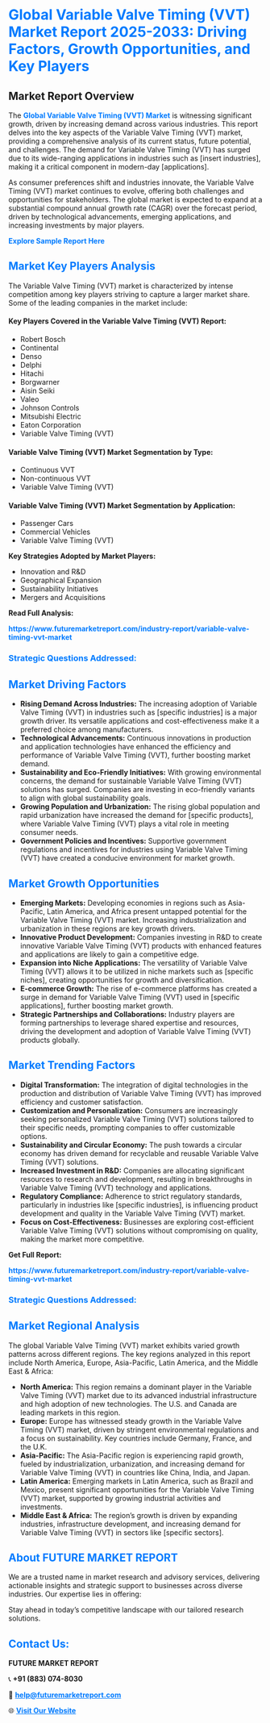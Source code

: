 <h1 style="color: #007BFF;">Global Variable Valve Timing (VVT) Market Report 2025-2033: Driving Factors, Growth Opportunities, and Key Players</h1>

<section id="overview">
<h2>Market Report Overview</h2>
<p>The <a href="https://www.futuremarketreport.com/industry-report/variable-valve-timing-vvt-market" style="color: #007BFF; text-decoration: none;"><strong>Global Variable Valve Timing (VVT) Market</strong></a> is witnessing significant growth, driven by increasing demand across various industries. This report delves into the key aspects of the Variable Valve Timing (VVT) market, providing a comprehensive analysis of its current status, future potential, and challenges. The demand for Variable Valve Timing (VVT) has surged due to its wide-ranging applications in industries such as [insert industries], making it a critical component in modern-day [applications].</p>
<p>As consumer preferences shift and industries innovate, the Variable Valve Timing (VVT) market continues to evolve, offering both challenges and opportunities for stakeholders. The global market is expected to expand at a substantial compound annual growth rate (CAGR) over the forecast period, driven by technological advancements, emerging applications, and increasing investments by major players.</p>
</section>

<section id="overview">
<p><a href="https://www.futuremarketreport.com/request-sample/reportId=105497" style="color: #007BFF; text-decoration: none;"><strong>Explore Sample Report Here</strong></a></p>
</section>

<section id="key-players">
<h2 style="color: #007BFF;">Market Key Players Analysis</h2>
<p>The Variable Valve Timing (VVT) market is characterized by intense competition among key players striving to capture a larger market share. Some of the leading companies in the market include:</p>
<h4>Key Players Covered in the Variable Valve Timing (VVT) Report:</h4>
<ul><li>Robert Bosch</li><li>Continental</li><li>Denso</li><li>Delphi</li><li>Hitachi</li><li>Borgwarner</li><li>Aisin Seiki</li><li>Valeo</li><li>Johnson Controls</li><li>Mitsubishi Electric</li><li>Eaton Corporation</li><li>Variable Valve Timing (VVT)</li></ul>
<h4>Variable Valve Timing (VVT) Market Segmentation by Type:</h4>
<ul><li>Continuous VVT</li><li>Non-continuous VVT</li><li>Variable Valve Timing (VVT)</li></ul>

<h4>Variable Valve Timing (VVT) Market Segmentation by Application:</h4>
<ul><li>Passenger Cars</li><li>Commercial Vehicles</li><li>Variable Valve Timing (VVT)</li></ul>
<p><strong>Key Strategies Adopted by Market Players:</strong></p>
<ul>
<li>Innovation and R&D</li>
<li>Geographical Expansion</li>
<li>Sustainability Initiatives</li>
<li>Mergers and Acquisitions</li>
</ul>
</section>

<section>
<p><strong>Read Full Analysis: </strong></p><a href="https://www.futuremarketreport.com/industry-report/variable-valve-timing-vvt-market" style="color: #007BFF; text-decoration: none;"><strong>https://www.futuremarketreport.com/industry-report/variable-valve-timing-vvt-market</strong></a>
<h3 style="color: #007BFF;">Strategic Questions Addressed:</h3>
</section>

<section id="driving-factors">
<h2 style="color: #007BFF;">Market Driving Factors</h2>
<ul>
<li><strong>Rising Demand Across Industries:</strong> The increasing adoption of Variable Valve Timing (VVT) in industries such as [specific industries] is a major growth driver. Its versatile applications and cost-effectiveness make it a preferred choice among manufacturers.</li>
<li><strong>Technological Advancements:</strong> Continuous innovations in production and application technologies have enhanced the efficiency and performance of Variable Valve Timing (VVT), further boosting market demand.</li>
<li><strong>Sustainability and Eco-Friendly Initiatives:</strong> With growing environmental concerns, the demand for sustainable Variable Valve Timing (VVT) solutions has surged. Companies are investing in eco-friendly variants to align with global sustainability goals.</li>
<li><strong>Growing Population and Urbanization:</strong> The rising global population and rapid urbanization have increased the demand for [specific products], where Variable Valve Timing (VVT) plays a vital role in meeting consumer needs.</li>
<li><strong>Government Policies and Incentives:</strong> Supportive government regulations and incentives for industries using Variable Valve Timing (VVT) have created a conducive environment for market growth.</li>
</ul>
</section>

<section id="growth-opportunities">
<h2 style="color: #007BFF;">Market Growth Opportunities</h2>
<ul>
<li><strong>Emerging Markets:</strong> Developing economies in regions such as Asia-Pacific, Latin America, and Africa present untapped potential for the Variable Valve Timing (VVT) market. Increasing industrialization and urbanization in these regions are key growth drivers.</li>
<li><strong>Innovative Product Development:</strong> Companies investing in R&D to create innovative Variable Valve Timing (VVT) products with enhanced features and applications are likely to gain a competitive edge.</li>
<li><strong>Expansion into Niche Applications:</strong> The versatility of Variable Valve Timing (VVT) allows it to be utilized in niche markets such as [specific niches], creating opportunities for growth and diversification.</li>
<li><strong>E-commerce Growth:</strong> The rise of e-commerce platforms has created a surge in demand for Variable Valve Timing (VVT) used in [specific applications], further boosting market growth.</li>
<li><strong>Strategic Partnerships and Collaborations:</strong> Industry players are forming partnerships to leverage shared expertise and resources, driving the development and adoption of Variable Valve Timing (VVT) products globally.</li>
</ul>
</section>

<section id="trending-factors">
<h2 style="color: #007BFF;">Market Trending Factors</h2>
<ul>
<li><strong>Digital Transformation:</strong> The integration of digital technologies in the production and distribution of Variable Valve Timing (VVT) has improved efficiency and customer satisfaction.</li>
<li><strong>Customization and Personalization:</strong> Consumers are increasingly seeking personalized Variable Valve Timing (VVT) solutions tailored to their specific needs, prompting companies to offer customizable options.</li>
<li><strong>Sustainability and Circular Economy:</strong> The push towards a circular economy has driven demand for recyclable and reusable Variable Valve Timing (VVT) solutions.</li>
<li><strong>Increased Investment in R&D:</strong> Companies are allocating significant resources to research and development, resulting in breakthroughs in Variable Valve Timing (VVT) technology and applications.</li>
<li><strong>Regulatory Compliance:</strong> Adherence to strict regulatory standards, particularly in industries like [specific industries], is influencing product development and quality in the Variable Valve Timing (VVT) market.</li>
<li><strong>Focus on Cost-Effectiveness:</strong> Businesses are exploring cost-efficient Variable Valve Timing (VVT) solutions without compromising on quality, making the market more competitive.</li>
</ul>
</section>

<section>
<p><strong>Get Full Report: </strong></p><a href="https://www.futuremarketreport.com/industry-report/variable-valve-timing-vvt-market" style="color: #007BFF; text-decoration: none;"><strong>https://www.futuremarketreport.com/industry-report/variable-valve-timing-vvt-market</strong></a>
<h3 style="color: #007BFF;">Strategic Questions Addressed:</h3>
</section>


<section id="regional-analysis">
<h2 style="color: #007BFF;">Market Regional Analysis</h2>
<p>The global Variable Valve Timing (VVT) market exhibits varied growth patterns across different regions. The key regions analyzed in this report include North America, Europe, Asia-Pacific, Latin America, and the Middle East & Africa:</p>
<ul>
<li><strong>North America:</strong> This region remains a dominant player in the Variable Valve Timing (VVT) market due to its advanced industrial infrastructure and high adoption of new technologies. The U.S. and Canada are leading markets in this region.</li>
<li><strong>Europe:</strong> Europe has witnessed steady growth in the Variable Valve Timing (VVT) market, driven by stringent environmental regulations and a focus on sustainability. Key countries include Germany, France, and the U.K.</li>
<li><strong>Asia-Pacific:</strong> The Asia-Pacific region is experiencing rapid growth, fueled by industrialization, urbanization, and increasing demand for Variable Valve Timing (VVT) in countries like China, India, and Japan.</li>
<li><strong>Latin America:</strong> Emerging markets in Latin America, such as Brazil and Mexico, present significant opportunities for the Variable Valve Timing (VVT) market, supported by growing industrial activities and investments.</li>
<li><strong>Middle East & Africa:</strong> The region’s growth is driven by expanding industries, infrastructure development, and increasing demand for Variable Valve Timing (VVT) in sectors like [specific sectors].</li>
</ul>
</section>

<footer>
<h2 style="color: #007BFF;">About FUTURE MARKET REPORT</h2>
<p>We are a trusted name in market research and advisory services, delivering actionable insights and strategic support to businesses across diverse industries. Our expertise lies in offering:</p>

<p>Stay ahead in today’s competitive landscape with our tailored research solutions.</p>

<h2 style="color: #007BFF;">Contact Us:</h2>
<p><strong>FUTURE MARKET REPORT</strong></p>
<p>📞 <strong>+91 (883) 074-8030</strong></p>
<p>📧 <strong><a href="mailto:help@futuremarketreport.com" style="color: #007BFF;">help@futuremarketreport.com</a></strong></p>
<p>🌐 <strong><a href="https://www.futuremarketreport.com/" style="color: #007BFF;">Visit Our Website</a></strong></p>
</footer>